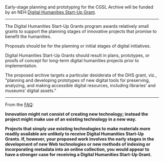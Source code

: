 Early-stage planning and prototyping for the CGSL Archive will be funded by an NEH [Digital Humanities Start-Up Grant](http://www.neh.gov/grants/odh/digital-humanities-start-grants).  

---

The Digital Humanities Start-Up Grants program awards relatively small grants to support the planning stages of innovative projects that promise to benefit the humanities.

Proposals should be for the planning or initial stages of digital initiatives.

Digital Humanities Start-Up Grants should result in plans, prototypes, or
proofs of concept for long-term digital humanities projects prior to
implementation.

The proposed archive targets a particular desiderata of the DHS grant,
viz., "planning and developing prototypes of new digital tools for preserving,
analyzing, and making accessible digital resources, including libraries’ and
museums’ digital assets."

---

From the [FAQ](http://www.neh.gov/files/grants/digital-humanities-start-faqs_2014.pdf):

**Innovation might not consist of creating new technology; instead the project might make use of an existing technology in a new way.**

**Projects that simply use existing technologies to make materials more readily available are unlikely to receive Digital Humanities Start-Up Grants. If, however, your proposed work involves the early stages in the development of new Web technologies or new methods of indexing or incorporating metadata into an online collection, you would appear to have a stronger case for receiving a Digital Humanities Start-Up Grant.**

